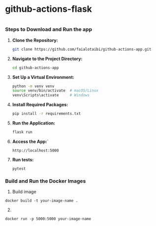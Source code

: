 # github-actions-flask
#
### Steps to Download and Run the app

1. **Clone the Repository:**

     ```bash
     git clone https://github.com/faialotaibi/github-actions-app.git
     ```

2. **Navigate to the Project Directory:**
   ```bash
   cd github-actions-app
   ```

3. **Set Up a Virtual Environment:**
   ```bash
   python -m venv venv
   source venv/bin/activate  # macOS/Linux
   venv\Scripts\activate     # Windows
   ```

4. **Install Required Packages:**
   ```bash
   pip install -r requirements.txt
   ```

5. **Run the Application:**
   ```bash
   flask run
   ```

6. **Access the App:**`
   
   ```
   http://localhost:5000
   ```
7. **Run tests:**
   
   ```
   pytest
   ```
### Build and Run the Docker Images

1. Build image

```
docker build -t your-image-name .
```

2. 
```
docker run -p 5000:5000 your-image-name
```
